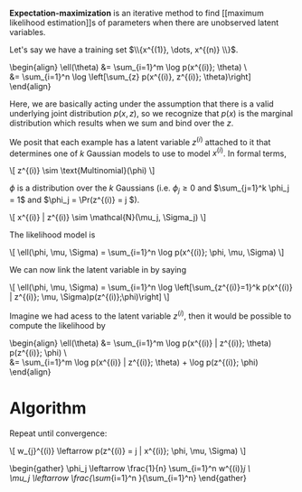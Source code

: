 **Expectation-maximization** is an iterative method to find [[maximum likelihood estimation]]s of parameters when there are unobserved latent variables. 

Let's say we have a training set $\\{x^{(1)}, \dots, x^{(n)} \\}$. 

\begin{align}
\ell(\theta) &= \sum_{i=1}^m \log p(x^{(i)}; \theta) \\\
&= \sum_{i=1}^n \log \left[\sum_{z} p(x^{(i)}, z^{(i)}; \theta)\right]
\end{align}

Here, we are basically acting under the assumption that there is a valid underlying joint distribution $p(x,z)$, so we recognize that $p(x)$ is the marginal distribution which results when we sum and bind over the $z$.


We posit that each example has a latent variable $z^{(i)}$ attached to it that determines one of $k$ Gaussian models to use to model $x^{(i)}$. In formal terms,

\\[
z^{(i)} \sim \text{Multinomial}(\phi)
\\]

$\phi$ is a distribution over the $k$ Gaussians (i.e. $\phi_j \geq 0$ and $\sum_{j=1}^k \phi_j = 1$ and $\phi_j = \Pr(z^{(i)} = j $). 

\\[
x^{(i)} | z^{(i)} \sim \mathcal{N}(\mu_j, \Sigma_j)
\\]

The likelihood model is

\\[
\ell(\phi, \mu, \Sigma) = \sum_{i=1}^n \log p(x^{(i)}; \phi, \mu, \Sigma)
\\]

We can now link the latent variable in by saying

\\[
\ell(\phi, \mu, \Sigma) = \sum_{i=1}^n \log \left[\sum_{z^{(i)}=1}^k p(x^{(i)} | z^{(i)}; \mu, \Sigma)p(z^{(i)};\phi)\right]
\\]

Imagine we had acess to the latent variable $z^{(i)}$, then it would be possible to compute the likelihood by

\begin{align}
\ell(\theta) &= \sum_{i=1}^m \log p(x^{(i)} | z^{(i)}; \theta) p(z^{(i)}; \phi) \\\
&= \sum_{i=1}^m \log p(x^{(i)} | z^{(i)}; \theta) + \log p(z^{(i)}; \phi)
\end{align}

# Algorithm

Repeat until convergence:

\\[
w_{j}^{(i)} \leftarrow p(z^{(i)} = j | x^{(i)}; \phi, \mu, \Sigma)
\\]

\begin{gather}
\phi_j \leftarrow \frac{1}{n} \sum_{i=1}^n w^{(i)}_j \\\
\mu_j \leftarrow \frac{\sum_{i=1}^n }{\sum_{i=1}^n}
\end{gather}

